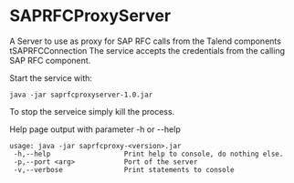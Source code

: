 # SAPRFCProxyServer
A Server to use as proxy for SAP RFC calls from the Talend components tSAPRFCConnection
The service accepts the credentials from the calling SAP RFC component.

Start the service with:

```java -jar saprfcproxyserver-1.0.jar```

To stop the serveice simply kill the process.

Help page output with parameter -h or --help

```
usage: java -jar saprfcproxy-<version>.jar
 -h,--help                  Print help to console, do nothing else.
 -p,--port <arg>            Port of the server
 -v,--verbose               Print statements to console
```
